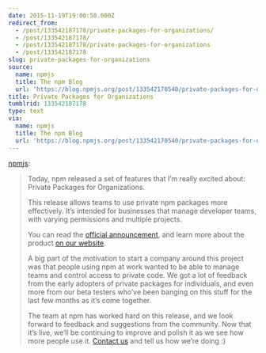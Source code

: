```yaml
---
date: 2015-11-19T19:00:58.000Z
redirect_from:
  - /post/133542187178/private-packages-for-organizations/
  - /post/133542187178/
  - /post/133542187178/private-packages-for-organizations
  - /post/133542187178
slug: private-packages-for-organizations
source:
  name: npmjs
  title: The npm Blog
  url: 'https://blog.npmjs.org/post/133542170540/private-packages-for-organizations'
title: Private Packages for Organizations
tumblrid: 133542187178
type: text
via:
  name: npmjs
  title: The npm Blog
  url: 'https://blog.npmjs.org/post/133542170540/private-packages-for-organizations'
---
```

<p><a class="tumblr_blog" href="http://npmjs.tumblr.com/post/133542170540">npmjs</a>:</p>

<blockquote>
<p>Today, npm released a set of features that I’m really excited about: Private Packages for Organizations.</p>

<p>This release allows teams to use private npm packages more effectively. It’s intended for businesses that manage developer teams, with varying permissions and multiple projects.</p>

<p>You can read the <a href="http://finance.yahoo.com/news/npm-inc-announces-products-organizations-140000934.html">official announcement</a>, and learn more about the product <a href="https://www.npmjs.com/npm/private-packages/">on our website</a>.</p>

<p>A big part of the motivation to start a company around this project was that people using npm at work wanted to be able to manage teams and control access to private code.  We got a lot of feedback from the early adopters of private packages for individuals, and even more from our beta testers who’ve been banging on this stuff for the last few months as it’s come together.</p>

<p>The team at npm has worked hard on this release, and we look forward to feedback and suggestions from the community.  Now that it’s live, we’ll be continuing to improve and polish it as we see how more people use it.  <a href="https://www.npmjs.com/contact">Contact us</a> and tell us how we’re doing :)</p>
</blockquote>
